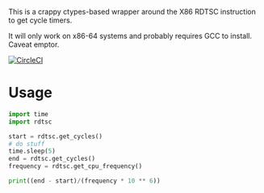 This is a crappy ctypes-based wrapper around the X86 RDTSC instruction to get cycle timers.

It will only work on x86-64 systems and probably requires GCC to install. Caveat emptor.

[![CircleCI](https://circleci.com/gh/Roguelazer/rdtsc.svg?style=svg)](https://circleci.com/gh/Roguelazer/rdtsc)

Usage
=====

```python
import time
import rdtsc

start = rdtsc.get_cycles()
# do stuff
time.sleep(5)
end = rdtsc.get_cycles()
frequency = rdtsc.get_cpu_frequency()

print((end - start)/(frequency * 10 ** 6))
```
